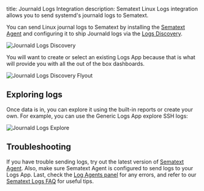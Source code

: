 title: Journald Logs Integration
description: Sematext Linux Logs integration allows you to send systemd's journald logs to Sematext.

You can send Linux journal logs to Sematext by installing the [Sematext Agent](../agents/sematext-agent/index.md) and configuring it to ship Journald logs via the [Logs Discovery](../logs/discovery/intro.md). 

<img class="content-modal-image" alt="Journald Logs Discovery" src="../../images/integrations/journald-logs-disco.png" title="Journald Logs Discovery">

You will want to create or select an existing Logs App because that is what will provide you with all the out of the box dashboards.

<img class="content-modal-image" alt="Journald Logs Discovery Flyout" src="../../images/integrations/journald-log-disco-flyout.png" title="Journald Logs Discovery Flyout">

## Exploring logs

Once data is in, you can explore it using the built-in reports or create your own. For example, you can use the Generic Logs App explore SSH logs:

<img class="content-modal-image" alt="Journald Logs Explore" src="../../images/integrations/journald-log-explore.png" title="Journald Logs Explore">

## Troubleshooting

If you have trouble sending logs, try out the latest version of [Sematext Agent](../agents/sematext-agent/installation/). Also, make sure Sematext Agent is configured to send logs to your Logs App. Last, check the [Log Agents panel](https://sematext.com/docs/fleet/#log-agents) for any errors, and refer to our [Sematext Logs FAQ](https://sematext.com/docs/logs/faq/) for useful tips.


